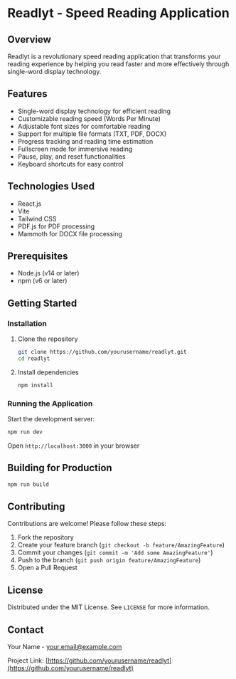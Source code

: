 # Readlyt - Speed Reading Application

## Overview
Readlyt is a revolutionary speed reading application that transforms your reading experience by helping you read faster and more effectively through single-word display technology.

## Features
- Single-word display technology for efficient reading
- Customizable reading speed (Words Per Minute)
- Adjustable font sizes for comfortable reading
- Support for multiple file formats (TXT, PDF, DOCX)
- Progress tracking and reading time estimation
- Fullscreen mode for immersive reading
- Pause, play, and reset functionalities
- Keyboard shortcuts for easy control

## Technologies Used
- React.js
- Vite
- Tailwind CSS
- PDF.js for PDF processing
- Mammoth for DOCX file processing

## Prerequisites
- Node.js (v14 or later)
- npm (v6 or later)

## Getting Started

### Installation
1. Clone the repository
   ```bash
   git clone https://github.com/yourusername/readlyt.git
   cd readlyt
   ```

2. Install dependencies
   ```bash
   npm install
   ```

### Running the Application
Start the development server:
```bash
npm run dev
```

Open `http://localhost:3000` in your browser

## Building for Production
```bash
npm run build
```

## Contributing
Contributions are welcome! Please follow these steps:
1. Fork the repository
2. Create your feature branch (`git checkout -b feature/AmazingFeature`)
3. Commit your changes (`git commit -m 'Add some AmazingFeature'`)
4. Push to the branch (`git push origin feature/AmazingFeature`)
5. Open a Pull Request

## License
Distributed under the MIT License. See `LICENSE` for more information.

## Contact
Your Name - your.email@example.com

Project Link: [https://github.com/yourusername/readlyt](https://github.com/yourusername/readlyt)
